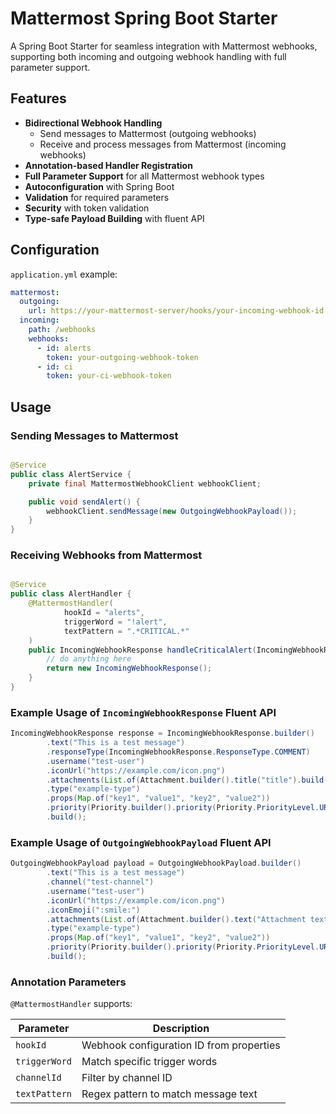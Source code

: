 # Mattermost Spring Boot Starter

A Spring Boot Starter for seamless integration with Mattermost webhooks, supporting both incoming and outgoing webhook
handling with full parameter support.

## Features

- **Bidirectional Webhook Handling**
    - Send messages to Mattermost (outgoing webhooks)
    - Receive and process messages from Mattermost (incoming webhooks)
- **Annotation-based Handler Registration**
- **Full Parameter Support** for all Mattermost webhook types
- **Autoconfiguration** with Spring Boot
- **Validation** for required parameters
- **Security** with token validation
- **Type-safe Payload Building** with fluent API

## Configuration

`application.yml` example:

```yaml
mattermost:
  outgoing:
    url: https://your-mattermost-server/hooks/your-incoming-webhook-id
  incoming:
    path: /webhooks
    webhooks:
      - id: alerts
        token: your-outgoing-webhook-token
      - id: ci
        token: your-ci-webhook-token
```

## Usage

### Sending Messages to Mattermost

```java

@Service
public class AlertService {
    private final MattermostWebhookClient webhookClient;

    public void sendAlert() {
        webhookClient.sendMessage(new OutgoingWebhookPayload());
    }
}
```

### Receiving Webhooks from Mattermost

```java

@Service
public class AlertHandler {
    @MattermostHandler(
            hookId = "alerts",
            triggerWord = "!alert",
            textPattern = ".*CRITICAL.*"
    )
    public IncomingWebhookResponse handleCriticalAlert(IncomingWebhookRequest request) {
        // do anything here
        return new IncomingWebhookResponse();
    }
}
```

### Example Usage of `IncomingWebhookResponse` Fluent API

```java
IncomingWebhookResponse response = IncomingWebhookResponse.builder()
        .text("This is a test message")
        .responseType(IncomingWebhookResponse.ResponseType.COMMENT)
        .username("test-user")
        .iconUrl("https://example.com/icon.png")
        .attachments(List.of(Attachment.builder().title("title").build()))
        .type("example-type")
        .props(Map.of("key1", "value1", "key2", "value2"))
        .priority(Priority.builder().priority(Priority.PriorityLevel.URGENT).build())
        .build();
```

### Example Usage of `OutgoingWebhookPayload` Fluent API

```java
OutgoingWebhookPayload payload = OutgoingWebhookPayload.builder()
        .text("This is a test message")
        .channel("test-channel")
        .username("test-user")
        .iconUrl("https://example.com/icon.png")
        .iconEmoji(":smile:")
        .attachments(List.of(Attachment.builder().text("Attachment text").build()))
        .type("example-type")
        .props(Map.of("key1", "value1", "key2", "value2"))
        .priority(Priority.builder().priority(Priority.PriorityLevel.URGENT).build())
        .build();
```

### Annotation Parameters

`@MattermostHandler` supports:

| Parameter     | Description                              |
|---------------|------------------------------------------|
| `hookId`      | Webhook configuration ID from properties |
| `triggerWord` | Match specific trigger words             |
| `channelId`   | Filter by channel ID                     |
| `textPattern` | Regex pattern to match message text      |